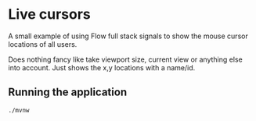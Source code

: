 # Live cursors

A small example of using Flow full stack signals to show the mouse cursor
locations of all users.

Does nothing fancy like take viewport size, current view or anything else
into account. Just shows the x,y locations with a name/id.

## Running the application

```
./mvnw
```


